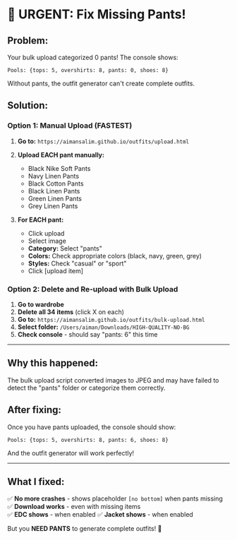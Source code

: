 # 🚨 URGENT: Fix Missing Pants!

## Problem:
Your bulk upload categorized 0 pants! The console shows:
```
Pools: {tops: 5, overshirts: 8, pants: 0, shoes: 8}
```

Without pants, the outfit generator can't create complete outfits.

## Solution:

### Option 1: Manual Upload (FASTEST)

1. **Go to:** `https://aimansalim.github.io/outfits/upload.html`

2. **Upload EACH pant manually:**
   - Black Nike Soft Pants
   - Navy Linen Pants
   - Black Cotton Pants
   - Black Linen Pants
   - Green Linen Pants
   - Grey Linen Pants

3. **For EACH pant:**
   - Click upload
   - Select image
   - **Category:** Select "pants"
   - **Colors:** Check appropriate colors (black, navy, green, grey)
   - **Styles:** Check "casual" or "sport"
   - Click [upload item]

### Option 2: Delete and Re-upload with Bulk Upload

1. **Go to wardrobe**
2. **Delete all 34 items** (click X on each)
3. **Go to:** `https://aimansalim.github.io/outfits/bulk-upload.html`
4. **Select folder:** `/Users/aiman/Downloads/HIGH-QUALITY-NO-BG`
5. **Check console** - should say "pants: 6" this time

---

## Why this happened:

The bulk upload script converted images to JPEG and may have failed to detect the "pants" folder or categorize them correctly.

## After fixing:

Once you have pants uploaded, the console should show:
```
Pools: {tops: 5, overshirts: 8, pants: 6, shoes: 8}
```

And the outfit generator will work perfectly!

---

## What I fixed:

✅ **No more crashes** - shows placeholder `[no bottom]` when pants missing
✅ **Download works** - even with missing items  
✅ **EDC shows** - when enabled
✅ **Jacket shows** - when enabled

But you **NEED PANTS** to generate complete outfits! 👖

